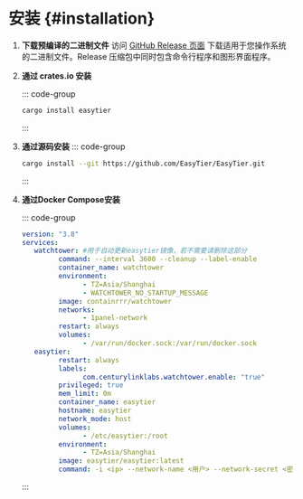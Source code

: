 # 安装 {#installation}

1. **下载预编译的二进制文件**
   访问 [GitHub Release 页面](https://github.com/EasyTier/EasyTier/releases) 下载适用于您操作系统的二进制文件。Release 压缩包中同时包含命令行程序和图形界面程序。

2. **通过 crates.io 安装**

   ::: code-group

   ```sh [cargo]
   cargo install easytier
   ```

   :::

3. **通过源码安装**
   ::: code-group
   ```sh [cargo]
   cargo install --git https://github.com/EasyTier/EasyTier.git
   ```
   :::

4. **通过Docker Compose安装**  

   ::: code-group			
   
   ```yaml [docker-compose.yml]
   version: "3.8"
   services:
      watchtower: #用于自动更新easytier镜像，若不需要请删除这部分
            command: --interval 3600 --cleanup --label-enable
            container_name: watchtower
            environment:
                  - TZ=Asia/Shanghai
                  - WATCHTOWER_NO_STARTUP_MESSAGE
            image: containrrr/watchtower
            networks:
                  - 1panel-network
            restart: always
            volumes:
                  - /var/run/docker.sock:/var/run/docker.sock
      easytier:
            restart: always
            labels:
                  com.centurylinklabs.watchtower.enable: "true"        
            privileged: true
            mem_limit: 0m
            container_name: easytier
            hostname: easytier
            network_mode: host
            volumes:
                  - /etc/easytier:/root
            environment:
                  - TZ=Asia/Shanghai
            image: easytier/easytier:latest
            command: -i <ip> --network-name <用户> --network-secret <密码> -e tcp://<服务器地址>:11010 -l <监听地址>  
   ```
   :::
